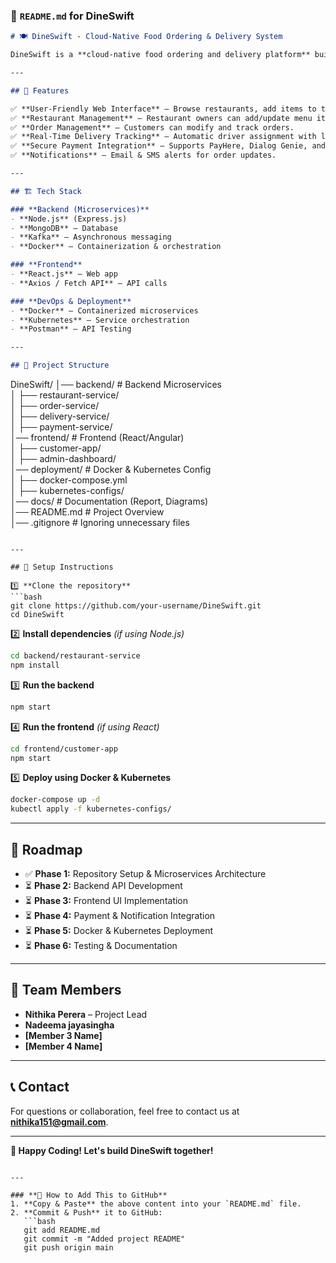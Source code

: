 ### **📌 `README.md` for DineSwift**  

```md
# 🍽️ DineSwift - Cloud-Native Food Ordering & Delivery System  

DineSwift is a **cloud-native food ordering and delivery platform** built using **microservices architecture**. Inspired by **UberEats & PickMe Food**, it enables customers to order food from multiple restaurants, track deliveries, and make secure payments.  

---

## 🚀 Features  

✅ **User-Friendly Web Interface** – Browse restaurants, add items to the cart, and place orders.  
✅ **Restaurant Management** – Restaurant owners can add/update menu items and manage orders.  
✅ **Order Management** – Customers can modify and track orders.  
✅ **Real-Time Delivery Tracking** – Automatic driver assignment with live tracking.  
✅ **Secure Payment Integration** – Supports PayHere, Dialog Genie, and Stripe (Sandbox).  
✅ **Notifications** – Email & SMS alerts for order updates.  

---

## 🏗️ Tech Stack  

### **Backend (Microservices)**  
- **Node.js** (Express.js)  
- **MongoDB** – Database  
- **Kafka** – Asynchronous messaging  
- **Docker** – Containerization & orchestration  

### **Frontend**  
- **React.js** – Web app  
- **Axios / Fetch API** – API calls  

### **DevOps & Deployment**  
- **Docker** – Containerized microservices  
- **Kubernetes** – Service orchestration  
- **Postman** – API Testing  

---

## 📂 Project Structure  

```
DineSwift/
│── backend/               # Backend Microservices  
│   ├── restaurant-service/  
│   ├── order-service/  
│   ├── delivery-service/  
│   ├── payment-service/  
│── frontend/              # Frontend (React/Angular)  
│   ├── customer-app/  
│   ├── admin-dashboard/  
│── deployment/            # Docker & Kubernetes Config  
│   ├── docker-compose.yml  
│   ├── kubernetes-configs/  
│── docs/                  # Documentation (Report, Diagrams)  
│── README.md              # Project Overview  
│── .gitignore             # Ignoring unnecessary files  
```

---

## 🔧 Setup Instructions  

1️⃣ **Clone the repository**  
```bash
git clone https://github.com/your-username/DineSwift.git
cd DineSwift
```
2️⃣ **Install dependencies** _(if using Node.js)_  
```bash
cd backend/restaurant-service
npm install
```
3️⃣ **Run the backend**  
```bash
npm start
```
4️⃣ **Run the frontend** _(if using React)_  
```bash
cd frontend/customer-app
npm start
```
5️⃣ **Deploy using Docker & Kubernetes**  
```bash
docker-compose up -d
kubectl apply -f kubernetes-configs/
```

---

## 📌 Roadmap  

- ✅ **Phase 1:** Repository Setup & Microservices Architecture  
- ⏳ **Phase 2:** Backend API Development  
- ⏳ **Phase 3:** Frontend UI Implementation  
- ⏳ **Phase 4:** Payment & Notification Integration  
- ⏳ **Phase 5:** Docker & Kubernetes Deployment  
- ⏳ **Phase 6:** Testing & Documentation  

---

## 👥 Team Members  

- **Nithika Perera** – Project Lead  
- **Nadeema jayasingha**  
- **[Member 3 Name]** 
- **[Member 4 Name]**  

---

## 📞 Contact  

For questions or collaboration, feel free to contact us at **nithika151@gmail.com**.  

---

**🚀 Happy Coding! Let's build DineSwift together!**  
```

---

### **📌 How to Add This to GitHub**
1. **Copy & Paste** the above content into your `README.md` file.  
2. **Commit & Push** it to GitHub:
   ```bash
   git add README.md
   git commit -m "Added project README"
   git push origin main
   ```
